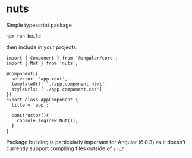 # nuts
Simple typescript package

`npm run build`

then include in your projects:

```
import { Component } from '@angular/core';
import { Nut } from 'nuts';

@Component({
  selector: 'app-root',
  templateUrl: './app.component.html',
  styleUrls: ['./app.component.css']
})
export class AppComponent {
  title = 'app';

  constructor(){
    console.log(new Nut());
  }
}
```

Package building is particularly important for Angular (6.0.3) as it doesn't currently support compiling files outside of `src/`
